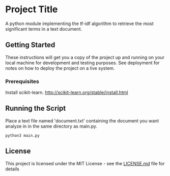 # Project Title

A python module implementing the tf-idf algorithm to retrieve the most significant terms in a text document.

## Getting Started

These instructions will get you a copy of the project up and running on your local machine for development and testing purposes. See deployment for notes on how to deploy the project on a live system.

### Prerequisites

Install scikit-learn. http://scikit-learn.org/stable/install.html

## Running the Script
Place a text file named 'document.txt' containing the document you want analyze in  in the same directory as main.py.
```
python3 main.py
```

## License

This project is licensed under the MIT License - see the [LICENSE.md](LICENSE.md) file for details

